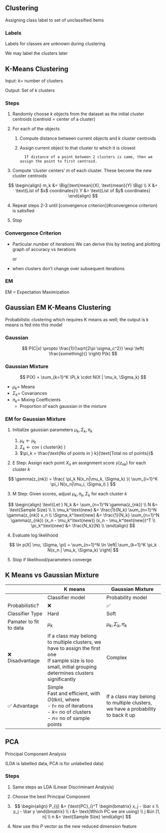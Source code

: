 ## Clustering

Assigning class label to set of unclassified items

### Labels

Labels for classes are unknown during clustering

We may label the clusters later

## K-Means Clustering

Input: $k =$ number of clusters

Output: Set of $k$ clusters

### Steps

1. Randomly choose $k$ objects from the dataset as the initial cluster centroids
   (centroid = center of a cluster)

2. For each of the objects
   1. Compute distance between current objects and $k$ cluster centroids
   2. Assign current object to that cluster to which it is closest
      
			If distance of a point between 2 clusters is same, then we assign the point to first centroid.

3. Compute ‘cluster centers’ $m$ of each cluster. These become the new cluster centroids
   
$$
\begin{align}
m_k &= \Big(\text{mean}(X), \text{mean}(Y) \Big) \\   
X &= \text{List of $x$ coordinates}\\
Y &= \text{List of $y$ coordinates}
\end{align}
$$

4. Repeat steps 2-3 until [convergence criterion](#convergence criterion) is satisfied

5. Stop

### Convergence Criterion

- Particular number of iterations
  We can derive this by testing and plotting graph of accuracy vs iterations
  
  or
  
- when clusters don’t change over subsequent iterations

### EM

EM = Expectation Maximization

## Gaussian EM K-Means Clustering

Probabilistic clustering which requires K means as well; the output is k means is fed into this model

### Gaussian

$$
P(C|x) \propto
\frac{1}{\sqrt{2\pi \sigma_c^2}} \exp \left(
\frac{something}{}
\right)
P(k)
$$

### Gaussian Mixture

$$
P(X) =
\sum_{k=1}^K \Pi_k \cdot  N(X | \mu_k, \Sigma_k)
$$

- $\mu_k =$ Means
- $\Sigma_k =$ Covariances
- $\pi_k =$ Mixing Coefficients
    - Proportion of each gaussian in the mixture

### EM for Gaussian Mixture

1. Initialize gaussian parameters $\mu_k, \Sigma_k, \pi_k$

   1. $\mu_k \leftarrow \mu_k$
   2. $\Sigma_k \leftarrow \text{cov $\Big($ cluster($k$) $\Big)$}$
   3. $\pi_k = \frac{\text{No of points in } k}{\text{Total no of points}}$

2. E Step: Assign each point $X_n$ an assignment score $\gamma(z_{nk})$ for each cluster $k$
   
$$
\gamma(z_{nk}) = \frac{
\pi_k N(x_n|\mu_k, \Sigma_k)
}{
\sum_{i=1}^K \pi_i N(x_n|\mu_i, \Sigma_i)
}
$$

3. M Step: Given scores, adjust $\mu_k, \pi_k, \Sigma_k$ for each cluster $k$
   
$$
\begin{align}
\text{Let }
N_k &= \sum_{n=1}^N \gamma(z_{nk}) \\   N &= \text{Sample Size} \\   
\\   
\mu_k^\text{new} &=
\frac{1}{N_k}
\sum_{n=1}^N \gamma(z_{nk}) x_n
\\   \Sigma_k^\text{new} &=
\frac{1}{N_k}
\sum_{n=1}^N \gamma(z_{nk})
(x_n - \mu_k^\text{new})
(x_n - \mu_k^\text{new})^T
\\   
\pi_k^\text{new} &= \frac{N_k}{N} \\   \end{align}
$$
   
4. Evaluate log likelihood
   
$$
\ln p(X| \mu, \Sigma, \pi) =
\sum_{n=1}^N
\ln \left|
\sum_{k=1}^K \pi_k N(x_n | \mu_k, \Sigma_k)
\right|
$$

5. Stop if likelihood/parameters converge

## K Means vs Gaussian Mixture

|                        | K means                                                      | Gaussian Mixture                                             |
| ---------------------- | ------------------------------------------------------------ | ------------------------------------------------------------ |
|                        | Classifier model                                             | Probability model                                            |
| Probabilistic?         | ❌                                                            | ✅                                                            |
| Classifier Type        | Hard                                                         | Soft                                                         |
| Pamater to fit to data | $\mu_k$                                                      | $\mu_k, \Sigma_k, \pi_k$                                     |
| ❌ Disadvantage         | If a class may belong to multiple clusters, we have to assign the first one<br />If sample size is too small, initial grouping determines clusters significantly | Complex                                                      |
| ✅ Advantage            | Simple<br />Fast and efficient, with $O(tkn),$ where<br />- $t =$ no of iterations<br/>- $k =$ no of clusters<br/>- $n =$ no of sample points | If a class may belong to multiple clusters, we have a probability to back it up |

## PCA

Principal Component Analysis

(LDA is labelled data, PCA is for unlabelled data)

### Steps

1. Same steps as LDA (Linear Discriminant Analysis)

2. Choose the best Principal Component

3. $$
   \begin{align}
   P_{ij} &= {\text{PC}_i}^T
   \begin{bmatrix}
   x_j - \bar x \\   y_j - \bar y
   \end{bmatrix} \\   
   i &= \text{Which PC we are using} \\   j &\in [1, n] \\   n &= \text{Sample Size}
   \end{align}
   $$

4. Now use this $P$ vector as the new reduced dimension feature

